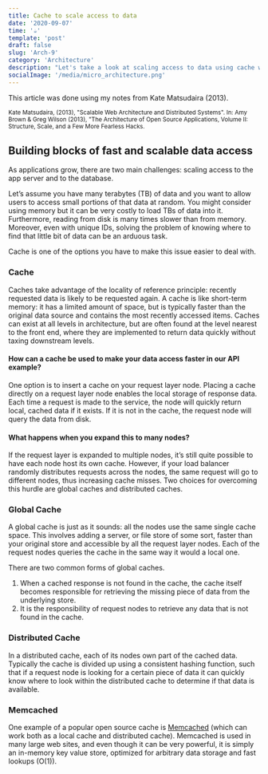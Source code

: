 ```yaml
---
title: Cache to scale access to data
date: '2020-09-07'
time: '☕️'
template: 'post'
draft: false
slug: 'Arch-9'
category: 'Architecture'
description: "Let's take a look at scaling access to data using cache with Kate Matsudaira"
socialImage: '/media/micro_architecture.png'
---
```


This article was done using my notes from Kate Matsudaira (2013).

<sub>Kate Matsudaira, (2013), "Scalable Web Architecture and Distributed Systems". In: Amy Brown & Greg Wilson (2013), "The Architecture of Open Source Applications, Volume II: Structure, Scale, and a Few More Fearless Hacks.</sub>

## Building blocks of fast and scalable data access

As applications grow, there are two main challenges: scaling access to the app server and to the database.

Let’s assume you have many terabytes (TB) of data and you want to allow users to access small portions of that data at random. You might consider using memory but it can be very costly to load TBs of data into it. Furthermore, reading from disk is many times slower than from memory. Moreover, even with unique IDs, solving the problem of knowing where to find that little bit of data can be an arduous task.

Cache is one of the options you have to make this issue easier to deal with.

### Cache

Caches take advantage of the locality of reference principle: recently requested data is likely to be requested again. A cache is like short-term memory: it has a limited amount of space, but is typically faster than the original data source and contains the most recently accessed items. Caches can exist at all levels in architecture, but are often found at the level nearest to the front end, where they are implemented to return data quickly without taxing downstream levels.

#### How can a cache be used to make your data access faster in our API example?

One option is to insert a cache on your request layer node. Placing a cache directly on a request layer node enables the local storage of response data. Each time a request is made to the service, the node will quickly return local, cached data if it exists. If it is not in the cache, the request node will query the data from disk.

#### What happens when you expand this to many nodes?

If the request layer is expanded to multiple nodes, it’s still quite possible to have each node host its own cache. However, if your load balancer randomly distributes requests across the nodes, the same request will go to different nodes, thus increasing cache misses. Two choices for overcoming this hurdle are global caches and distributed caches.

### Global Cache

A global cache is just as it sounds: all the nodes use the same single cache space. This involves
adding a server, or file store of some sort, faster than your original store and accessible by all the request layer nodes. Each of the request nodes queries the cache in the same way it would a local one.

There are two common forms of global caches.

1. When a cached response is not found in the cache, the cache itself becomes responsible for retrieving the missing piece of data from the underlying store.
2. It is the responsibility of request nodes to retrieve any data that is not found in the cache.

### Distributed Cache

In a distributed cache, each of its nodes own part of the cached data. Typically the cache is divided up using a consistent hashing function, such that if a request node is looking for a certain piece of data it can quickly know where to look within the distributed cache to determine if that data is available.

### Memcached

One example of a popular open source cache is [Memcached](https://memcached.org/) (which can work both as a local
cache and distributed cache). Memcached is used in many large web sites, and even though it can be very powerful, it is simply an in-memory key value store, optimized for arbitrary data storage and fast lookups (O(1)).
